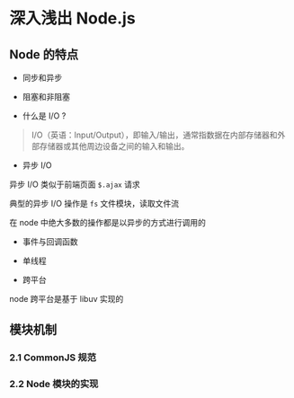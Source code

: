 # 深入浅出 Node.js

## Node 的特点

- 同步和异步

- 阻塞和非阻塞

- 什么是 I/O ?

> I/O（英语：Input/Output），即输入/输出，通常指数据在内部存储器和外部存储器或其他周边设备之间的输入和输出。

- 异步 I/O

异步 I/O 类似于前端页面 `$.ajax` 请求

典型的异步 I/O 操作是 `fs` 文件模块，读取文件流

在 node 中绝大多数的操作都是以异步的方式进行调用的

- 事件与回调函数

- 单线程

- 跨平台

node 跨平台是基于 libuv 实现的

## 模块机制

### 2.1 CommonJS 规范

### 2.2 Node 模块的实现
